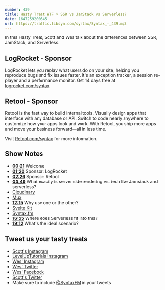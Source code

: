 ```yaml
---
number: 439
title: Hasty Treat WTF × SSR vs JamStack vs Serverless?
date: 1647259200645
url: https://traffic.libsyn.com/syntax/Syntax_-_439.mp3
---
```


In this Hasty Treat, Scott and Wes talk about the differences between SSR, JamStack, and Serverless.

## LogRocket - Sponsor

LogRocket lets you replay what users do on your site, helping you reproduce bugs and fix issues faster. It's an exception tracker, a session re-player and a performance monitor. Get 14 days free at [logrocket.com/syntax](https://logrocket.com/syntax).

## Retool - Sponsor

Retool is the fast way to build internal tools. Visually design apps that interface with any database or API. Switch to code nearly anywhere to customize how your apps look and work. With Retool, you ship more apps and move your business forward—all in less time.

Visit [Retool.com/syntax](http://retool.com/syntax) for more information.

## Show Notes

* **[00:21](#t=00:21)** Welcome
* **[01:20](#t=01:20)** Sponsor: LogRocket
* **[02:26](#t=02:26)** Sponsor: Retool
* **[03:49](#t=03:49)** What exactly is server side rendering vs. tech like Jamstack and serverless?
* [Cloudinary](https://cloudinary.com)
* [Mux](https://www.mux.com)
* **[12:15](#t=12:15)** Why use one or the other?
* [Svelte Kit](https://kit.svelte.dev)
* [Syntax.fm](https://syntax.fm)
* **[16:55](#t=16:55)** Where does Serverless fit into this?
* **[19:12](#t=19:12)** What's the ideal scenario?

## Tweet us your tasty treats

* [Scott's Instagram](https://www.instagram.com/stolinski/)
* [LevelUpTutorials Instagram](https://www.instagram.com/LevelUpTutorials/)
* [Wes' Instagram](https://www.instagram.com/wesbos/)
* [Wes' Twitter](https://twitter.com/wesbos)
* [Wes' Facebook](https://www.facebook.com/wesbos.developer)
* [Scott's Twitter](https://twitter.com/stolinski)
* Make sure to include [@SyntaxFM](https://twitter.com/SyntaxFM) in your tweets
